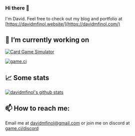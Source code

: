 ### Hi there 👋

I'm David. Feel free to check out my blog and portfolio at [https://davidmfinol.website/](https://davidmfinol.com/)

## 🔭 I’m currently working on

[![Card Game Simulator](https://www.cardgamesimulator.com/assets/img/CGSLogo.png)](https://www.cardgamesimulator.com/)  

[![game.ci](https://s.gravatar.com/avatar/50c8f69688b341095cae3755bc0720b2?s=250)](https://game.ci/)  


## 📈 Some stats

[![davidmfinol's github stats](https://github-readme-stats.vercel.app/api?username=davidmfinol)](https://github.com/anuraghazra/github-readme-stats)

## 📫 How to reach me:

Email me at [davidmfinol@gmail.com](mailto:davidmfinol@gmail.com) or join me on discord at [game.ci/discord](http://game.ci/discord)
